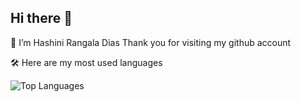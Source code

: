 ## Hi there 👋

 🔭 I’m Hashini Rangala Dias
 Thank you for visiting my github account

 🛠️ Here are my most used languages

![Top Languages](https://github-readme-stats.vercel.app/api/top-langs/?username=Hashinirangala&layout=compact&langs_count=6&count_private=true&theme=radical)


